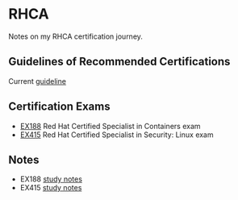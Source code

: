 # RHCA

Notes on my RHCA certification journey.  

## Guidelines of Recommended Certifications
Current [guideline](https://www.redhat.com/en/services/certification/rhca)

## Certification Exams
- [EX188](https://www.redhat.com/en/services/training/ex188-red-hat-certified-specialist-containers-exam) Red Hat Certified Specialist in Containers exam
- [EX415](https://www.redhat.com/en/services/training/ex415-red-hat-certified-specialist-security-linux-exam) Red Hat Certified Specialist in Security: Linux exam

## Notes
- EX188 [study notes](./EX188/)
- EX415 [study notes](./EX415/)